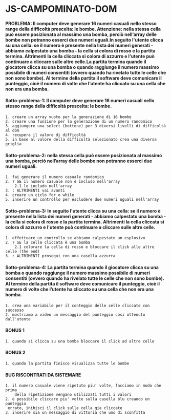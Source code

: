 # JS-CAMPOMINATO-DOM

#### PROBLEMA: Il computer deve generare 16 numeri casuali nello stesso range della difficoltà prescelta: le bombe. Attenzione: nella stessa cella può essere posizionata al massimo una bomba, perciò nell’array delle bombe non potranno esserci due numeri uguali.In seguito l'utente clicca su una cella: se il numero è presente nella lista dei numeri generati - abbiamo calpestato una bomba - la cella si colora di rosso e la partita termina. Altrimenti la cella cliccata si colora di azzurro e l'utente può continuare a cliccare sulle altre celle.La partita termina quando il giocatore clicca su una bomba o quando raggiunge il numero massimo possibile di numeri consentiti (ovvero quando ha rivelato tutte le celle che non sono bombe). Al termine della partita il software deve comunicare il punteggio, cioè il numero di volte che l’utente ha cliccato su una cella che non era una bomba. 

#### Sotto-problema-1: Il computer deve generare 16 numeri casuali nello stesso range della difficoltà prescelta: le bombe.
    1. creare un array vuoto per la generazione di 16 bombe
    2. creare una funzione per la generazione di un numero randomico
    3. aggiungere una select (bottone) per 3 diversi livelli di difficoltà al dom
    4. recupera il valore di difficoltà
    5. in base al valore della difficoltà selezionato crea una diversa griglia

#### Sotto-problema-2: nella stessa cella può essere posizionata al massimo una bomba, perciò nell’array delle bombe non potranno esserci due numeri uguali.
    1. fai generare il numero casuale randomico
    2. ? SE il numero casuale non è incluso nell'array
        2.1 lo includo nell'array
    3. : ALTRIMENTI vai avanti
    4. creare un ciclo for o while
    5. inserire un controllo per escludere due numeri uguali nell'array

#### Sotto-problema-3: In seguito l'utente clicca su una cella: se il numero è presente nella lista dei numeri generati - abbiamo calpestato una bomba - la cella si colora di rosso e la partita termina. Altrimenti la cella cliccata si colora di azzurro e l'utente può continuare a cliccare sulle altre celle.
    1. effettuare un controllo se abbiamo calpestato un esplosivo
    2. ? SE la cella cliccata è una bomba
        2.1 colorare la cella di rosso e bloccare il click alle altre celle (the end)
    3. : ALTRIMENTI prosegui con una casella azzurra

#### Sotto-problema-4: La partita termina quando il giocatore clicca su una bomba o quando raggiunge il numero massimo possibile di numeri consentiti (ovvero quando ha rivelato tutte le celle che non sono bombe). Al termine della partita il software deve comunicare il punteggio, cioè il numero di volte che l’utente ha cliccato su una cella che non era una bomba.
    1. crea una variabile per il conteggio delle celle cliccate con successo
    2. mostriamo a video un messaggio del punteggio cosi ottenuto dall'utente

#### BONUS 1
    1. quando si clicca su una bomba bloccare il click ad altre celle

#### BONUS 2
    1. quando la partita finisce visualizza tutte le bombe

#### BUG RISCONTRATI DA SISTEMARE
    1. il numero casuale viene ripetuto piu' volte, facciamo in modo che prima
        della ripetizione vengano utilizzati tutti i valori
    2. è possibile cliccare piu' volte sulla casella blu creando un punteggio
     errato, inibisci il click sulle cella gia cliccate
    3. inserire sia un messaggio di vittoria che uno di sconfitta
